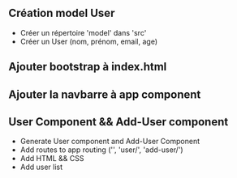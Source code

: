 ## Création model User

* Créer un répertoire 'model' dans 'src'
* Créer un User (nom, prénom, email, age)

## Ajouter bootstrap à index.html

## Ajouter la navbarre à app component

## User Component && Add-User component
* Generate User component and Add-User Component
* Add routes to app routing ('', 'user/', 'add-user/')
* Add HTML && CSS
* Add user list


